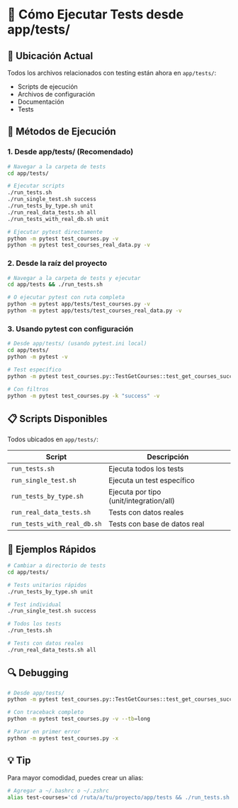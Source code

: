 # 🚀 Cómo Ejecutar Tests desde app/tests/

## 📍 **Ubicación Actual**
Todos los archivos relacionados con testing están ahora en `app/tests/`:
- Scripts de ejecución
- Archivos de configuración
- Documentación
- Tests

## 🔧 **Métodos de Ejecución**

### 1. **Desde app/tests/ (Recomendado)**
```bash
# Navegar a la carpeta de tests
cd app/tests/

# Ejecutar scripts
./run_tests.sh
./run_single_test.sh success
./run_tests_by_type.sh unit
./run_real_data_tests.sh all
./run_tests_with_real_db.sh unit

# Ejecutar pytest directamente
python -m pytest test_courses.py -v
python -m pytest test_courses_real_data.py -v
```

### 2. **Desde la raíz del proyecto**
```bash
# Navegar a la carpeta de tests y ejecutar
cd app/tests && ./run_tests.sh

# O ejecutar pytest con ruta completa
python -m pytest app/tests/test_courses.py -v
python -m pytest app/tests/test_courses_real_data.py -v
```

### 3. **Usando pytest con configuración**
```bash
# Desde app/tests/ (usando pytest.ini local)
cd app/tests/
python -m pytest -v

# Test específico
python -m pytest test_courses.py::TestGetCourses::test_get_courses_success -v

# Con filtros
python -m pytest test_courses.py -k "success" -v
```

## 📋 **Scripts Disponibles**

Todos ubicados en `app/tests/`:

| Script | Descripción |
|--------|-------------|
| `run_tests.sh` | Ejecuta todos los tests |
| `run_single_test.sh` | Ejecuta un test específico |
| `run_tests_by_type.sh` | Ejecuta por tipo (unit/integration/all) |
| `run_real_data_tests.sh` | Tests con datos reales |
| `run_tests_with_real_db.sh` | Tests con base de datos real |

## 🎯 **Ejemplos Rápidos**

```bash
# Cambiar a directorio de tests
cd app/tests/

# Tests unitarios rápidos
./run_tests_by_type.sh unit

# Test individual
./run_single_test.sh success

# Todos los tests
./run_tests.sh

# Tests con datos reales
./run_real_data_tests.sh all
```

## 🔍 **Debugging**

```bash
# Desde app/tests/
python -m pytest test_courses.py::TestGetCourses::test_get_courses_success -v -s

# Con traceback completo
python -m pytest test_courses.py -v --tb=long

# Parar en primer error
python -m pytest test_courses.py -x
```

## 💡 **Tip**
Para mayor comodidad, puedes crear un alias:
```bash
# Agregar a ~/.bashrc o ~/.zshrc
alias test-courses='cd /ruta/a/tu/proyecto/app/tests && ./run_tests.sh'
``` 